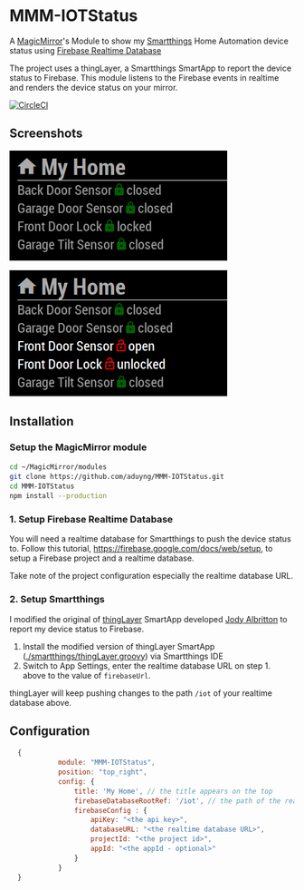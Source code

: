 # MMM-IOTStatus
A [MagicMirror](https://github.com/MichMich/MagicMirror)'s Module to show my [Smartthings](https://www.smartthings.com/) Home Automation device status using [Firebase Realtime Database](https://firebase.google.com/docs/database)

The project uses a thingLayer, a Smartthings SmartApp to report the device status to Firebase. This module listens to the Firebase events in realtime and renders the device status on your mirror.

[![CircleCI](https://circleci.com/gh/aduyng/MMM-IOTStatus/tree/master.svg?style=svg)](https://circleci.com/gh/aduyng/MMM-IOTStatus/tree/master)

## Screenshots
![All devices green](./docs/images/all-devices-green.png)

![Some devices red](./docs/images/some-devices-red.png)

## Installation
### Setup the MagicMirror module
```bash
cd ~/MagicMirror/modules
git clone https://github.com/aduyng/MMM-IOTStatus.git
cd MMM-IOTStatus
npm install --production
```
### 1. Setup Firebase Realtime Database
You will need a realtime database for Smartthings to push the device status to. Follow this tutorial, https://firebase.google.com/docs/web/setup, to setup a Firebase project and a realtime database.

Take note of the project configuration especially the realtime database URL.

### 2. Setup Smartthings
I modified the original of [thingLayer](https://github.com/jodyalbritton/smartthings/blob/master/thingLayer.groovy) SmartApp developed [Jody Albritton](https://github.com/jodyalbritton) to report my device status to Firebase. 

1. Install the modified version of thingLayer SmartApp ([./smartthings/thingLayer.groovy](./smartthings/thingLayer.groovy)) via Smartthings IDE
1. Switch to App Settings, enter the realtime database URL on step 1. above to the value of `firebaseUrl`. 

thingLayer will keep pushing changes to the path `/iot` of your realtime database above. 

## Configuration
```javascript
  {
			module: "MMM-IOTStatus",
			position: "top_right",
			config: {
				title: 'My Home', // the title appears on the top
				firebaseDatabaseRootRef: '/iot', // the path of the realtime database to listen to
				firebaseConfig : {
					apiKey: "<the api key>",
					databaseURL: "<the realtime database URL>",
					projectId: "<the project id>",
					appId: "<the appId - optional>"
				}
			}
  }
```
